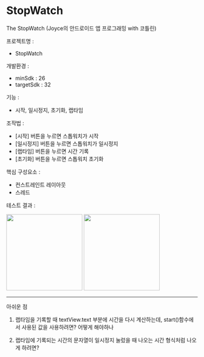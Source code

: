 # StopWatch
The StopWatch
(Joyce의 안드로이드 앱 프로그래밍 with 코틀린)

프로젝트명 : 
 - StopWatch
 
개발환경 :
 - minSdk : 26
 - targetSdk : 32
 
 기능 : 
  - 시작, 일시정지, 초기화, 랩타임 
  
 조작법 : 
  - [시작] 버튼을 누르면 스톱워치가 시작
  - [일시정지] 버튼을 누르면 스톱워치가 일시정지
  - [랩타임] 버튼을 누르면 시간 기록
  - [초기화] 버튼을 누르면 스톱워치 초기화
  
 핵심 구성요소 :
  - 컨스트레인트 레이아웃
  - 스레드
  
 테스트 결과 :
 
 <img src = "https://user-images.githubusercontent.com/48520160/203233465-16c6a8ba-f0bd-42ac-acb4-855dd1ae36e9.png" width = "200"/> <img src = "https://user-images.githubusercontent.com/48520160/203234049-e38613dd-2d61-499b-b2c4-1e18bcb54dcf.png" width = "200"/>
 

***

아쉬운 점 

1. 랩타임을 기록할 때 textView.text 부분에 시간을 다시 계산하는데, start()함수에서 사용된 값을 사용하려면? 어떻게 해야하나  
    
2. 랩타임에 기록되는 시간의 문자열이 일시정지 눌렀을 때 나오는 시간 형식처럼 나오게 하려면?
